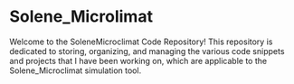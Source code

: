 # Solene_Microlimat
Welcome to the SoleneMicroclimat Code Repository! This repository is dedicated to storing, organizing, and managing the various code snippets and projects that I have been working on, which are applicable to the Solene_Microclimat simulation tool.
